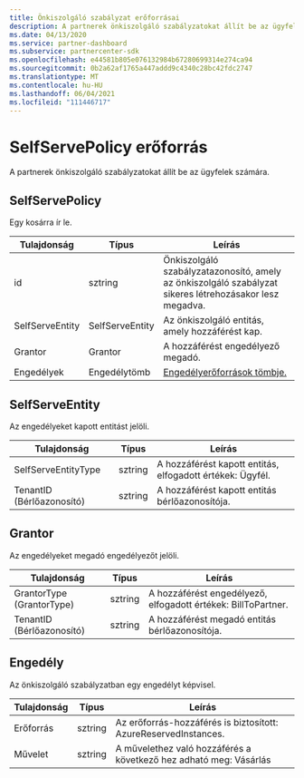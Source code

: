 ```yaml
---
title: Önkiszolgáló szabályzat erőforrásai
description: A partnerek önkiszolgáló szabályzatokat állít be az ügyfelek számára.
ms.date: 04/13/2020
ms.service: partner-dashboard
ms.subservice: partnercenter-sdk
ms.openlocfilehash: e44581b805e076132984b67280699314e274ca94
ms.sourcegitcommit: 0b2a62af1765a447addd9c4340c28bc42fdc2747
ms.translationtype: MT
ms.contentlocale: hu-HU
ms.lasthandoff: 06/04/2021
ms.locfileid: "111446717"
---
```

# <a name="selfservepolicy-resource"></a>SelfServePolicy erőforrás

A partnerek önkiszolgáló szabályzatokat állít be az ügyfelek számára.

## <a name="selfservepolicy"></a>SelfServePolicy

Egy kosárra ír le.

| Tulajdonság              | Típus             | Leírás                                                                                            |
|-----------------------|------------------|--------------------------------------------------------------------------------------------------------|
| id                    | sztring           | Önkiszolgáló szabályzatazonosító, amely az önkiszolgáló szabályzat sikeres létrehozásakor lesz megadva.     |
| SelfServeEntity       | SelfServeEntity  | Az önkiszolgáló entitás, amely hozzáférést kap.                                                     |
| Grantor               | Grantor          | A hozzáférést engedélyező megadó.                                                                    |
| Engedélyek           | Engedélytömb| [Engedélyerőforrások tömbje.](#permission)                                                                     |

## <a name="selfserveentity"></a>SelfServeEntity

Az engedélyeket kapott entitást jelöli.

| Tulajdonság             | Típus|Leírás|
|----------------------|----------------------------------|--------------------------------------------------------------------------------------------|
| SelfServeEntityType  | sztring                           | A hozzáférést kapott entitás, elfogadott értékek: Ügyfél.                                 |
| TenantID (Bérlőazonosító)             | sztring                           | A hozzáférést kapott entitás bérlőazonosítója.                                   |

## <a name="grantor"></a>Grantor

Az engedélyeket megadó engedélyezőt jelöli.

| Tulajdonság             | Típus|Leírás|
|----------------------|----------------------------------|--------------------------------------------------------------------------------------------|
| GrantorType (GrantorType)          | sztring                           | A hozzáférést engedélyező, elfogadott értékek: BillToPartner.                               |
| TenantID (Bérlőazonosító)             | sztring                           | A hozzáférést megadó entitás bérlőazonosítója.                                       |


## <a name="permission"></a>Engedély

Az önkiszolgáló szabályzatban egy engedélyt képvisel.

| Tulajdonság             | Típus|Leírás|
|----------------------|----------------------------------|--------------------------------------------------------------------------------------------|
| Erőforrás             | sztring                           | Az erőforrás-hozzáférés is biztosított: AzureReservedInstances.                          |
| Művelet               | sztring                           | A művelethez való hozzáférés a következő hez adható meg: Vásárlás                                           |
